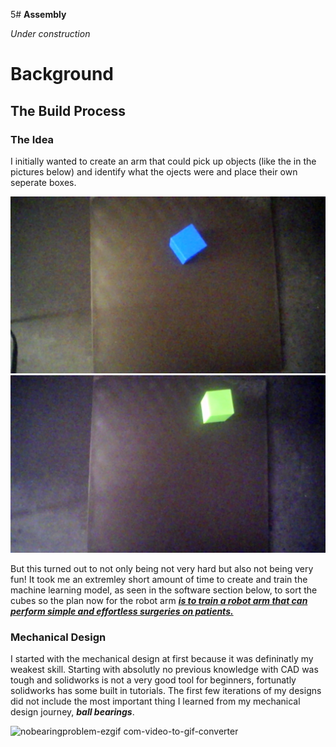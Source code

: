 5# **Assembly**

_Under construction_

# **Background**

## The Build Process

### The Idea

I initially wanted to create an arm that could pick up objects (like the in the pictures below) and identify what the ojects were and place their own seperate boxes.

![blue box](https://github.com/Jstn1321/ML-6-Axis-Arm/blob/main/Photoshoot/WIN_20240517_17_58_01_Pro.jpg?raw=true)
![green box](https://github.com/Jstn1321/ML-6-Axis-Arm/blob/main/Photoshoot/WIN_20240517_17_56_25_Pro.jpg?raw=true)

But this turned out to not only being not very hard but also not being very fun! It took me an extremley short amount of time to create and train the machine learning model, as seen in the software section below, to sort the cubes so the plan now for the robot arm <ins>***is to train a robot arm that can perform simple and effortless surgeries on patients.***</ins>

### Mechanical Design

I started with the mechanical design at first because it was defininatly my weakest skill. Starting with absolutly no previous knowledge with CAD was tough and solidworks is not a very good tool for beginners, fortunatly solidworks has some built in tutorials. The first few iterations of my designs did not include the most important thing I learned from my mechanical design journey, ***ball bearings***.

![nobearingproblem-ezgif com-video-to-gif-converter](https://github.com/user-attachments/assets/5c2a11ea-0885-499f-923d-71125fd357f1)
